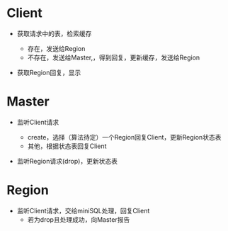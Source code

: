 # Client

+ 获取请求中的表，检索缓存
  + 存在，发送给Region
  + 不存在，发送给Master,，得到回复，更新缓存，发送给Region

+ 获取Region回复，显示

# Master

+ 监听Client请求
  + create，选择（算法待定）一个Region回复Client，更新Region状态表
  + 其他，根据状态表回复Client

+ 监听Region请求(drop)，更新状态表

# Region

+ 监听Client请求，交给miniSQL处理，回复Client
  - 若为drop且处理成功，向Master报告
